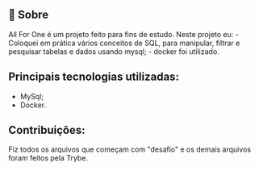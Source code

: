 ## 🧐 Sobre

<p align="left"> 
	All For One é um projeto feito para fins de estudo.
  Neste projeto eu:
  - Coloquei em prática vários conceitos de SQL, para manipular, filtrar e pesquisar tabelas e dados usando mysql;
  - docker foi utilizado.
</p>


## Principais tecnologias utilizadas:

- MySql;
- Docker.

## Contribuições:
 Fiz todos os arquivos que começam com "desafio" e os demais arquivos foram feitos pela Trybe.
